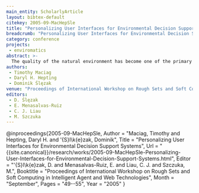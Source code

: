 ```yaml
---
main_entity: ScholarlyArticle
layout: bibtex-default
citekey: 2005-09-MacHepSle
title: "Personalizing User Interfaces for Environmental Decision Support Systems (2005)"
breadcrumb: "Personalizing User Interfaces for Environmental Decision Support Systems (2005)"
category: conference
projects:
 - enviromatics
abstract: >-
  The quality of the natural environment has become one of the primary concerns in present society. In Canada, we have been asked to take on the ``One Tonne Challenge'' to reduce personal household emissions by 1 tonne. However, very little has been done to illuminate the various connections between our household purchases and the effect they can have on the quality of our health and environment. Several decision support systems are available to assist consumers compare alternatives. However, these systems do little to enhance the consumer's experience. Correct clustering of consumers in terms of their product attribute preferences would enable the construction of personalized user interfaces thus increase consumer satisfaction when interacting with the system and increase the chance of inspiring greener purchasing habits. This paper analyzes a clustering technique that uses methods from multivariate statistics, rough set theory, and machine learning to cluster users in a web-based environmental decision support system and test the success of the clustering. Results from our analysis are discussed.
authors:
 - Timothy Maciag
 - Daryl H. Hepting
 - Dominik Ślęzak
venue: "Proceedings of International Workshop on Rough Sets and Soft Computing in Intelligent Agent and Web Technologies"
editors:
 - D. Ślęzak
 - E. Menasalvas-Ruiz
 - C. J. Liau
 - M. Szczuka
---
```

@inproceedings{2005-09-MacHepSle,
	Author =  "Maciag, Timothy and Hepting, Daryl H. and \'{S}l\k{e}zak, Dominik",
	Title =  "Personalizing User Interfaces for Environmental Decision Support Systems",
	Url = \"{{site.canonical}}/research/works/2005-09-MacHepSle-Personalizing-User-Interfaces-for-Environmental-Decision-Support-Systems.html\",
	Editor =  "\'{S}l\k{e}zak, D. and Menasalvas-Ruiz, E. and Liau, C. J. and Szczuka, M.",
	Booktitle =  "Proceedings of International Workshop on Rough Sets and Soft Computing in Intelligent Agent and Web Technologies",
	Month =  "September",
	Pages =  "49--55",
	Year =  "2005"
}
